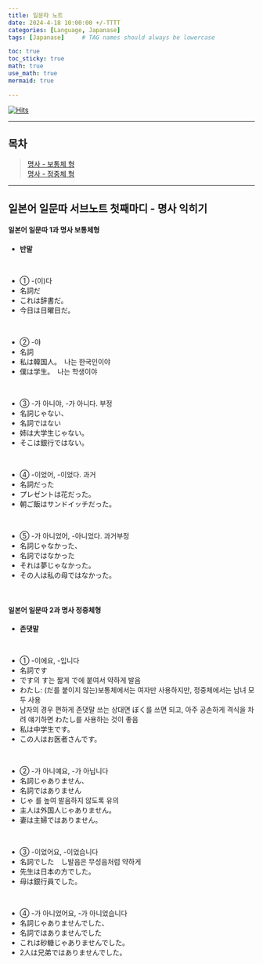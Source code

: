 ```yaml
---
title: 일문따 노트
date: 2024-4-18 10:00:00 +/-TTTT
categories: [Language, Japanase]
tags: [Japanase]     # TAG names should always be lowercase

toc: true
toc_sticky: true
math: true  
use_math: true
mermaid: true

---
```


[![Hits](https://hits.seeyoufarm.com/api/count/incr/badge.svg?url=https%3A%2F%2Fepheria.github.io&count_bg=%2379C83D&title_bg=%23555555&icon=&icon_color=%23E7E7E7&title=views&edge_flat=false)](https://hits.seeyoufarm.com)

---

## 목차

> [명사 - 보통체 형](#일본어-일문따-1과-명사-보통체형)     
> [명사 - 정중체 형](#일본어-일문따-2과-명사-정중체형)      

---

## 일본어 일문따 서브노트 첫째마디 - 명사 익히기

#### 일본어 일문따 1과 명사 보통체형

- **반말**

<br>

- ① -(이)다
- 名詞だ
- これは辞書だ。
- 今日は日曜日だ。

<br>

- ② -야
- 名詞
- 私は韓国人。　나는 한국인이야
- 僕は学生。　나는 학생이야

<br>

- ③ -가 아니야, -가 아니다. 부정
- 名詞じゃない、
- 名詞ではない
- 姉は大学生じゃない。
- そこは銀行ではない。

<br>

- ④ -이었어, -이었다. 과거
- 名詞だった
- プレゼントは花だった。
- 朝ご飯はサンドイッチだった。

<br>

- ⑤ -가 아니었어, -아니었다. 과거부정
- 名詞じゃなかった、
- 名詞ではなかった
- それは夢じゃなかった。
- その人は私の母ではなかった。

<br>

#### 일본어 일문따 2과 명사 정중체형

- **존댓말**

<br>

- ① -이에요, -입니다
- 名詞です
- です의 す는 짧게 で에 붙여서 약하게 발음
- わたし: (だ를 붙이지 않는)보통체에서는 여자만 사용하지만, 정중체에서는 남녀 모두 사용
- 남자의 경우 편하게 존댓말 쓰는 상대면 ぼく를 쓰면 되고, 아주 공손하게 격식을 차려 얘기하면 わたし를 사용하는 것이 좋음
- 私は中学生です。
- この人はお医者さんです。

<br>

- ② -가 아니예요, -가 아닙니다
- 名詞じゃありません、
- 名詞ではありません
- じゃ 를 높여 발음하지 않도록 유의
- 主人は外国人じゃありません。
- 妻は主婦ではありません。

<br>

- ③ -이었어요, -이었습니다
- 名詞でした　し발음은 무성음처럼 약하게
- 先生は日本の方でした。
- 母は銀行員でした。

<br>

- ④ -가 아니었어요, -가 아니었습니다
- 名詞じゃありませんでした、
- 名詞ではありませんでした
- これは砂糖じゃありませんでした。
- 2人は兄弟ではありませんでした。

<br>